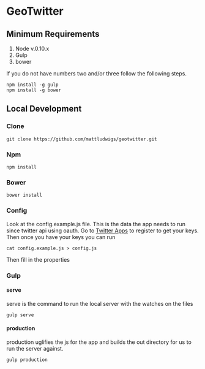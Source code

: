 # GeoTwitter

## Minimum Requirements

1. Node v.0.10.x
2. Gulp
3. bower

If you do not have numbers two and/or three follow the following steps.

```
npm install -g gulp
npm install -g bower
```

## Local Development

### Clone

```
git clone https://github.com/mattludwigs/geotwitter.git
```

### Npm

```
npm install
```

### Bower

```
bower install
```

### Config

Look at the config.example.js file. This is the data the app needs to run since twitter api using oauth. Go to
[Twitter Apps](https://apps.twitter.com/) to register to get your keys. Then once you have your keys you can run

```
cat config.example.js > config.js
```

Then fill in the properties

### Gulp

#### serve

serve is the command to run the local server with the watches on the files

```
gulp serve
```

#### production

production uglifies the js for the app and builds the out directory for us to run the server against.

```
gulp production
```